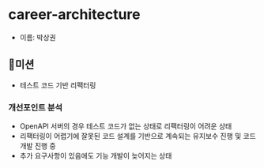 # career-architecture
- 이름: 박상권

## 🚀미션
- 테스트 코드 기반 리팩터링

### 개선포인트 분석
- OpenAPI 서버의 경우 테스트 코드가 없는 상태로 리팩터링이 어려운 상태
- 리팩터링이 어렵기에 잘못된 코드 설계를 기반으로 계속되는 유지보수 진행 및 코드 개발 진행 중
- 추가 요구사항이 있음에도 기능 개발이 늦어지는 상태
